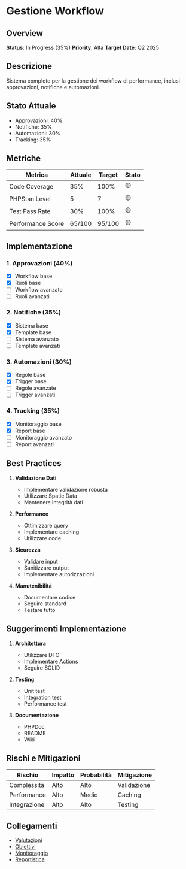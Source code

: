 # Gestione Workflow

## Overview
**Status**: In Progress (35%)
**Priority**: Alta
**Target Date**: Q2 2025

## Descrizione
Sistema completo per la gestione dei workflow di performance, inclusi approvazioni, notifiche e automazioni.

## Stato Attuale
- Approvazioni: 40%
- Notifiche: 35%
- Automazioni: 30%
- Tracking: 35%

## Metriche
| Metrica | Attuale | Target | Stato |
|---------|----------|---------|--------|
| Code Coverage | 35% | 100% | 🟡 |
| PHPStan Level | 5 | 7 | 🟡 |
| Test Pass Rate | 30% | 100% | 🟡 |
| Performance Score | 65/100 | 95/100 | 🟡 |

## Implementazione
### 1. Approvazioni (40%)
- [x] Workflow base
- [x] Ruoli base
- [ ] Workflow avanzato
- [ ] Ruoli avanzati

### 2. Notifiche (35%)
- [x] Sistema base
- [x] Template base
- [ ] Sistema avanzato
- [ ] Template avanzati

### 3. Automazioni (30%)
- [x] Regole base
- [x] Trigger base
- [ ] Regole avanzate
- [ ] Trigger avanzati

### 4. Tracking (35%)
- [x] Monitoraggio base
- [x] Report base
- [ ] Monitoraggio avanzato
- [ ] Report avanzati

## Best Practices
1. **Validazione Dati**
   - Implementare validazione robusta
   - Utilizzare Spatie Data
   - Mantenere integrità dati

2. **Performance**
   - Ottimizzare query
   - Implementare caching
   - Utilizzare code

3. **Sicurezza**
   - Validare input
   - Sanitizzare output
   - Implementare autorizzazioni

4. **Manutenibilità**
   - Documentare codice
   - Seguire standard
   - Testare tutto

## Suggerimenti Implementazione
1. **Architettura**
   - Utilizzare DTO
   - Implementare Actions
   - Seguire SOLID

2. **Testing**
   - Unit test
   - Integration test
   - Performance test

3. **Documentazione**
   - PHPDoc
   - README
   - Wiki

## Rischi e Mitigazioni
| Rischio | Impatto | Probabilità | Mitigazione |
|---------|----------|-------------|-------------|
| Complessità | Alto | Alto | Validazione |
| Performance | Alto | Medio | Caching |
| Integrazione | Alto | Alto | Testing |

## Collegamenti
- [Valutazioni](../valutazioni.md)
- [Obiettivi](../obiettivi.md)
- [Monitoraggio](../monitoraggio.md)
- [Reportistica](../reportistica.md) 